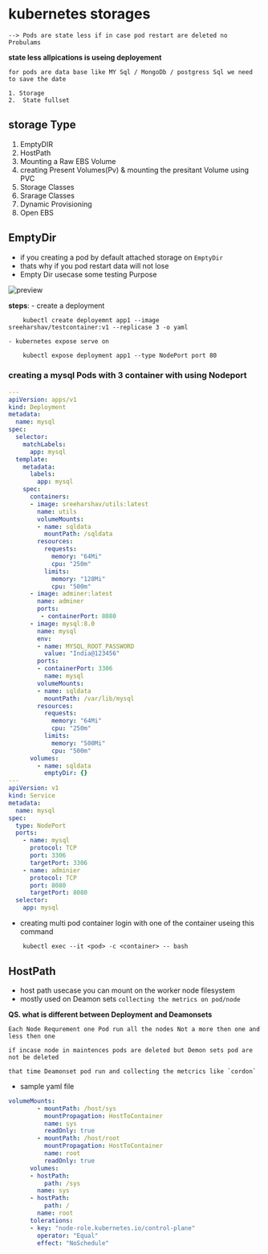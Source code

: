 # kubernetes storages

    --> Pods are state less if in case pod restart are deleted no Probulams
   **state less allpications is useing  deployement** 
    
    for pods are data base like MY Sql / MongoDb / postgress Sql we need to save the date

    1. Storage 
    2.  State fullset
## storage Type

1. EmptyDIR
2. HostPath
3. Mounting a Raw EBS Volume
4. creating Present Volumes(Pv) & mounting the presitant Volume using PVC
5. Storage Classes
6. Srarage Classes 
7. Dynamic Provisioning 
8. Open EBS


## EmptyDir

* if you creating a pod by default attached storage on `EmptyDir`
* thats why if you pod restart data will not lose 
*  Empty Dir usecase some testing Purpose 


![preview](https://1.bp.blogspot.com/-wSVvC_X8sqI/YYFjgajGPSI/AAAAAAAAJEA/F0_2MrX-bzAgwxDM9V7razreZEwwAGVBACLcBGAsYHQ/w400-h266/kubenetes-volume-emptydir.PNG)

**steps**:
    - create a deployment 
```
    kubectl create deployemnt app1 --image sreeharshav/testcontainer:v1 --replicase 3 -o yaml
```
    - kubernetes expose serve on 
```
    kubectl expose deployment app1 --type NodePort port 80 
```
### creating a mysql Pods with 3 container with using Nodeport 

```yaml 
---
apiVersion: apps/v1
kind: Deployment
metadata:
  name: mysql
spec:
  selector:
    matchLabels:
      app: mysql
  template:
    metadata:
      labels:
        app: mysql
    spec:
      containers:
      - image: sreeharshav/utils:latest
        name: utils
        volumeMounts:
        - name: sqldata
          mountPath: /sqldata
        resources:
          requests:
            memory: "64Mi"
            cpu: "250m"
          limits:
            memory: "128Mi"
            cpu: "500m"
      - image: adminer:latest
        name: adminer
        ports:
         - containerPort: 8080
      - image: mysql:8.0
        name: mysql
        env:
        - name: MYSQL_ROOT_PASSWORD
          value: "India@123456"
        ports:
        - containerPort: 3306
          name: mysql
        volumeMounts:
        - name: sqldata
          mountPath: /var/lib/mysql
        resources:
          requests:
            memory: "64Mi"
            cpu: "250m"
          limits:
            memory: "500Mi"
            cpu: "500m"
      volumes:
        - name: sqldata
          emptyDir: {}
---
apiVersion: v1
kind: Service
metadata:
  name: mysql
spec:
  type: NodePort
  ports:
    - name: mysql
      protocol: TCP
      port: 3306
      targetPort: 3306
    - name: adminier
      protocol: TCP
      port: 8080
      targetPort: 8080
  selector:
    app: mysql
```
*   creating multi pod container login with one of the container useing this command 

```
    kubectl exec --it <pod> -c <container> -- bash
```
## HostPath

* host path usecase you can mount on the worker node filesystem 
* mostly used on Deamon sets `collecting the metrics on pod/node`

**QS. what is different between Deployment and Deamonsets**

    Each Node Requrement one Pod run all the nodes Not a more then one and less then one 

    if incase node in maintences pods are deleted but Demon sets pod are not be deleted 

    that time Deamonset pod run and collecting the metcrics like `cordon`

* sample yaml file
```yaml
volumeMounts:
        - mountPath: /host/sys
          mountPropagation: HostToContainer
          name: sys
          readOnly: true
        - mountPath: /host/root
          mountPropagation: HostToContainer
          name: root
          readOnly: true
      volumes:
      - hostPath:
          path: /sys
        name: sys
      - hostPath:
          path: /
        name: root
      tolerations:  
      - key: "node-role.kubernetes.io/control-plane"
        operator: "Equal"
        effect: "NoSchedule"
```






